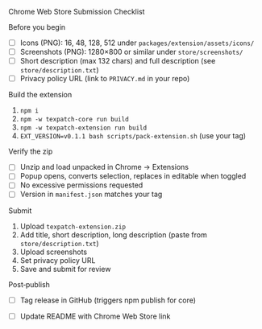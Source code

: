 Chrome Web Store Submission Checklist

Before you begin
- [ ] Icons (PNG): 16, 48, 128, 512 under `packages/extension/assets/icons/`
- [ ] Screenshots (PNG): 1280×800 or similar under `store/screenshots/`
- [ ] Short description (max 132 chars) and full description (see `store/description.txt`)
- [ ] Privacy policy URL (link to `PRIVACY.md` in your repo)

Build the extension
1) `npm i`
2) `npm -w texpatch-core run build`
3) `npm -w texpatch-extension run build`
4) `EXT_VERSION=v0.1.1 bash scripts/pack-extension.sh` (use your tag)

Verify the zip
- [ ] Unzip and load unpacked in Chrome → Extensions
- [ ] Popup opens, converts selection, replaces in editable when toggled
- [ ] No excessive permissions requested
- [ ] Version in `manifest.json` matches your tag

Submit
1) Upload `texpatch-extension.zip`
2) Add title, short description, long description (paste from `store/description.txt`)
3) Upload screenshots
4) Set privacy policy URL
5) Save and submit for review

Post‑publish
- [ ] Tag release in GitHub (triggers npm publish for core)
- [ ] Update README with Chrome Web Store link

